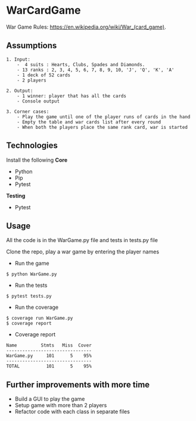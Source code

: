 # WarCardGame

War Game Rules: https://en.wikipedia.org/wiki/War_(card_game).

## Assumptions

```
1. Input:
    -  4 suits : Hearts, Clubs, Spades and Diamonds.
    - 13 ranks : 2, 3, 4, 5, 6, 7, 8, 9, 10, 'J', 'Q', 'K', 'A'
    - 1 deck of 52 cards
    - 2 players

2. Output:
    - 1 winner: player that has all the cards
    - Console output

3. Corner cases:
    - Play the game until one of the player runs of cards in the hand
    - Empty the table and war cards list after every round
    - When both the players place the same rank card, war is started

```

## Technologies

Install the following
**Core**

- Python
- Pip
- Pytest

**Testing**

- Pytest

## Usage

All the code is in the WarGame.py file and tests in tests.py file

Clone the repo, play a war game by entering the player names

- Run the game

```
$ python WarGame.py
```

- Run the tests

```
$ pytest tests.py
```

- Run the coverage

```
$ coverage run WarGame.py
$ coverage report
```

- Coverage report

```
Name         Stmts   Miss  Cover
--------------------------------
WarGame.py     101      5    95%
--------------------------------
TOTAL          101      5    95%

```

## Further improvements with more time

- Build a GUI to play the game
- Setup game with more than 2 players
- Refactor code with each class in separate files
